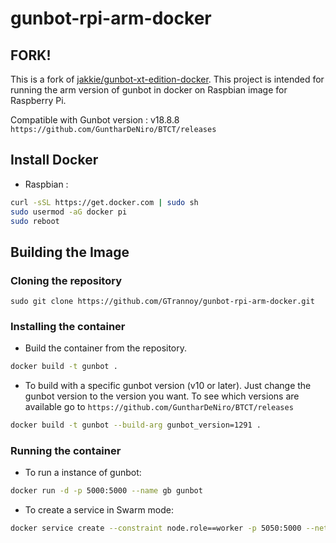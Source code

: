 # gunbot-rpi-arm-docker

## FORK!
This is a fork of [jakkie/gunbot-xt-edition-docker](https://github.com/jakkie/gunbot-xt-edition-docker). This project is intended for running the arm version of gunbot in docker on Raspbian image for Raspberry Pi.

Compatible with Gunbot version : v18.8.8
`https://github.com/GuntharDeNiro/BTCT/releases`

## Install Docker

- Raspbian :
```bash
curl -sSL https://get.docker.com | sudo sh
sudo usermod -aG docker pi
sudo reboot
```

## Building the Image

### Cloning the repository

`sudo git clone https://github.com/GTrannoy/gunbot-rpi-arm-docker.git`

### Installing the container

- Build the container from the repository.

```bash
docker build -t gunbot .
```

- To build with a specific gunbot version (v10 or later). Just change the gunbot version to the version you want. To see which versions are available go to `https://github.com/GuntharDeNiro/BTCT/releases`

```bash
docker build -t gunbot --build-arg gunbot_version=1291 .
```

### Running the container

- To run a instance of gunbot:

```bash
docker run -d -p 5000:5000 --name gb gunbot
```
- To create a service in Swarm mode:

```bash
docker service create --constraint node.role==worker -p 5050:5000 --network=networkpi --name gunbot --mount type=volume,source=~pi/gunbot_cfg/config.js,destination=/app/config.js GTrannoy/gunbot-rpi-edition-docker
```
